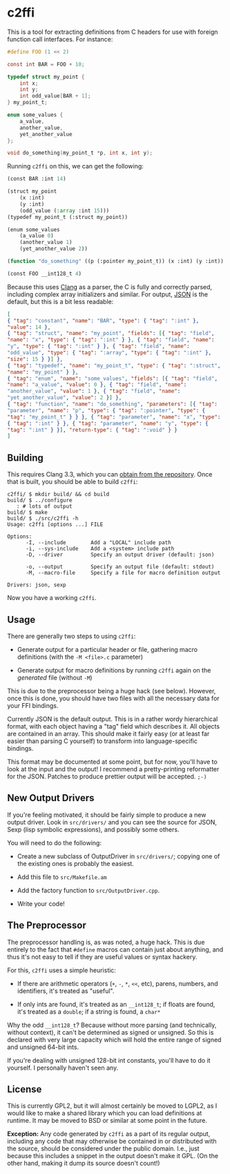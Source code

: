 # c2ffi

This is a tool for extracting definitions from C headers for use with
foreign function call interfaces.  For instance:

```c
#define FOO (1 << 2)

const int BAR = FOO + 10;

typedef struct my_point {
    int x;
    int y;
    int odd_value[BAR + 1];
} my_point_t;

enum some_values {
    a_value,
    another_value,
    yet_another_value
};

void do_something(my_point_t *p, int x, int y);
```

Running `c2ffi` on this, we can get the following:

```lisp
(const BAR :int 14)

(struct my_point
    (x :int)
    (y :int)
    (odd_value (:array :int 15)))
(typedef my_point_t (:struct my_point))

(enum some_values
    (a_value 0)
    (another_value 1)
    (yet_another_value 2))

(function "do_something" ((p (:pointer my_point_t)) (x :int) (y :int)) :void)

(const FOO __int128_t 4)
```

Because this uses [Clang](http://clang.llvm.org/) as a parser, the C
is fully and correctly parsed, including complex array initializers
and similar.  For output, [JSON](http://json.org/) is the default, but
this is a bit less readable:

```json
[
{ "tag": "constant", "name": "BAR", "type": { "tag": ":int" },
"value": 14 },
{ "tag": "struct", "name": "my_point", "fields": [{ "tag": "field",
"name": "x", "type": { "tag": ":int" } }, { "tag": "field", "name":
"y", "type": { "tag": ":int" } }, { "tag": "field", "name":
"odd_value", "type": { "tag": ":array", "type": { "tag": ":int" },
"size": 15 } }] },
{ "tag": "typedef", "name": "my_point_t", "type": { "tag": ":struct",
"name": "my_point" } },
{ "tag": "enum", "name": "some_values", "fields": [{ "tag": "field",
"name": "a_value", "value": 0 }, { "tag": "field", "name":
"another_value", "value": 1 }, { "tag": "field", "name":
"yet_another_value", "value": 2 }] },
{ "tag": "function", "name": "do_something", "parameters": [{ "tag":
"parameter", "name": "p", "type": { "tag": ":pointer", "type": {
"tag": "my_point_t" } } }, { "tag": "parameter", "name": "x", "type":
{ "tag": ":int" } }, { "tag": "parameter", "name": "y", "type": {
"tag": ":int" } }], "return-type": { "tag": ":void" } }
]
```

## Building

This requires Clang 3.3, which you can [obtain from the
repository](http://clang.llvm.org/get_started.html).  Once that is
built, you should be able to build `c2ffi`:

```console
c2ffi/ $ mkdir build/ && cd build
build/ $ ../configure
   : # lots of output
build/ $ make
build/ $ ./src/c2ffi -h
Usage: c2ffi [options ...] FILE

Options:
      -I, --include        Add a "LOCAL" include path
      -i, --sys-include    Add a <system> include path
      -D, --driver         Specify an output driver (default: json)

      -o, --output         Specify an output file (default: stdout)
      -M, --macro-file     Specify a file for macro definition output

Drivers: json, sexp
```

Now you have a working `c2ffi`.

## Usage

There are generally two steps to using `c2ffi`:

* Generate output for a particular header or file, gathering macro
  definitions (with the `-M <file>.c` parameter)

* Generate output for macro definitions by running `c2ffi` again on
  the *generated* file (without `-M`)

This is due to the preprocessor being a huge hack (see below).
However, once this is done, you should have two files with all the
necessary data for your FFI bindings.

Currently JSON is the default output.  This is in a rather wordy
hierarchical format, with each object having a "tag" field which
describes it.  All objects are contained in an array.  This should
make it fairly easy (or at least far easier than parsing C yourself)
to transform into language-specific bindings.

This format may be documented at some point, but for now, you'll have
to look at the input and the output!  I recommend a pretty-printing
reformatter for the JSON.  Patches to produce prettier output will be
accepted. `;-)`

## New Output Drivers

If you're feeling motivated, it should be fairly simple to produce a
new output driver.  Look in `src/drivers/` and you can see the source
for JSON, Sexp (lisp symbolic expressions), and possibly some others.

You will need to do the following:

* Create a new subclass of OutputDriver in `src/drivers/`; copying one of
  the existing ones is probably the easiest.

* Add this file to `src/Makefile.am`

* Add the factory function to `src/OutputDriver.cpp`.

* Write your code!

## The Preprocessor

The preprocessor handling is, as was noted, a huge hack.  This is due
entirely to the fact that `#define` macros can contain just about
anything, and thus it's not easy to tell if they are useful values or
syntax hackery.

For this, `c2ffi` uses a simple heuristic:

* If there are arithmetic operators (`+`, `-`, `*`, `<<`, etc),
  parens, numbers, and identifiers, it's treated as "useful".

* If only ints are found, it's treated as an `__int128_t`; if floats are
  found, it's treated as a `double`; if a string is found, a `char*`

Why the odd `__int128_t`?  Because without more parsing (and
technically, without context), it can't be determined as signed or
unsigned.  So this is declared with very large capacity which will
hold the entire range of signed and unsigned 64-bit ints.

If you're dealing with unsigned 128-bit int constants, you'll have to
do it yourself.  I personally haven't seen any.

## License

This is currently GPL2, but it will almost certainly be moved to
LGPL2, as I would like to make a shared library which you can load
definitions at runtime.  It may be moved to BSD or similar at some
point in the future.

**Exception:** Any code generated by `c2ffi` as a part of its regular
output, including any code that may otherwise be contained in or
distributed with the source, should be considered under the public
domain.  I.e., just because this includes a snippet in the output
doesn't make it GPL.  (On the other hand, making it dump its source
doesn't count!)
